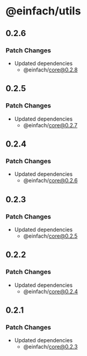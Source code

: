 # @einfach/utils

## 0.2.6

### Patch Changes

- Updated dependencies
  - @einfach/core@0.2.8

## 0.2.5

### Patch Changes

- Updated dependencies
  - @einfach/core@0.2.7

## 0.2.4

### Patch Changes

- Updated dependencies
  - @einfach/core@0.2.6

## 0.2.3

### Patch Changes

- Updated dependencies
  - @einfach/core@0.2.5

## 0.2.2

### Patch Changes

- Updated dependencies
  - @einfach/core@0.2.4

## 0.2.1

### Patch Changes

- Updated dependencies
  - @einfach/core@0.2.3
